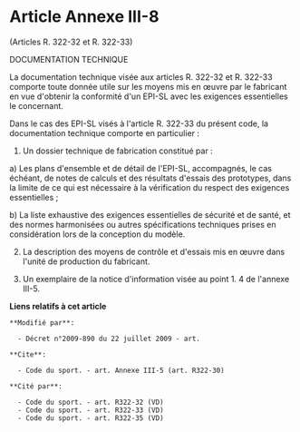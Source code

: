 # Article Annexe III-8

(Articles R. 322-32 et R. 322-33) 

DOCUMENTATION TECHNIQUE 

La documentation technique visée aux articles R. 322-32 et R. 322-33 comporte toute donnée utile sur les moyens mis en œuvre
par le fabricant en vue d'obtenir la conformité d'un EPI-SL avec les exigences essentielles le concernant. 

Dans le cas des EPI-SL visés à l'article R. 322-33 du présent code, la documentation technique comporte en particulier : 

1. Un dossier technique de fabrication constitué par : 

a) Les plans d'ensemble et de détail de l'EPI-SL, accompagnés, le cas échéant, de notes de calculs et des résultats d'essais
des prototypes, dans la limite de ce qui est nécessaire à la vérification du respect des exigences essentielles ; 

b) La liste exhaustive des exigences essentielles de sécurité et de santé, et des normes harmonisées ou autres spécifications
techniques prises en considération lors de la conception du modèle. 

2. La description des moyens de contrôle et d'essais mis en œuvre dans l'unité de production du fabricant. 

3. Un exemplaire de la notice d'information visée au point 1. 4 de l'annexe III-5.

**Liens relatifs à cet article**

	**Modifié par**:

	  - Décret n°2009-890 du 22 juillet 2009 - art.

	**Cite**:

	  - Code du sport. - art. Annexe III-5 (art. R322-30)

	**Cité par**:

	  - Code du sport. - art. R322-32 (VD)
	  - Code du sport. - art. R322-33 (VD)
	  - Code du sport. - art. R322-35 (VD)

